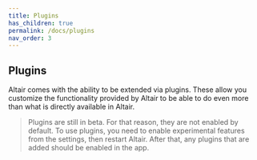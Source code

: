 ```yaml
---
title: Plugins
has_children: true
permalink: /docs/plugins
nav_order: 3
---
```


## Plugins

Altair comes with the ability to be extended via plugins. These allow you customize the functionality provided by Altair to be able to do even more than what is directly available in Altair.

> Plugins are still in beta. For that reason, they are not enabled by default. To use plugins, you need to enable experimental features from the settings, then restart Altair. After that, any plugins that are added should be enabled in the app.
